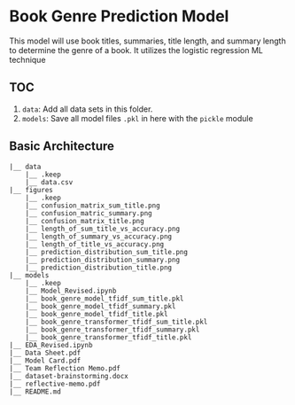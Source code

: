 # Book Genre Prediction Model

This model will use book titles, summaries, title length, and summary length
to determine the genre of a book. It utilizes the logistic regression ML technique

## TOC

1. `data`: Add all data sets in this folder.
2. `models`: Save all model files `.pkl` in here with the `pickle` module

## Basic Architecture

```
|__ data
    |__ .keep
    |__ data.csv
|__ figures
    |__ .keep
    |__ confusion_matrix_sum_title.png
    |__ confusion_matric_summary.png
    |__ confusion_matrix_title.png
    |__ length_of_sum_title_vs_accuracy.png
    |__ length_of_summary_vs_accuracy.png
    |__ length_of_title_vs_accuracy.png
    |__ prediction_distribution_sum_title.png
    |__ prediction_distribution_summary.png
    |__ prediction_distribution_title.png
|__ models
    |__ .keep
    |__ Model_Revised.ipynb
    |__ book_genre_model_tfidf_sum_title.pkl
    |__ book_genre_model_tfidf_summary.pkl
    |__ book_genre_model_tfidf_title.pkl
    |__ book_genre_transformer_tfidf_sum_title.pkl
    |__ book_genre_transformer_tfidf_summary.pkl
    |__ book_genre_transformer_tfidf_title.pkl
|__ EDA_Revised.ipynb
|__ Data Sheet.pdf
|__ Model Card.pdf
|__ Team Reflection Memo.pdf
|__ dataset-brainstorming.docx
|__ reflective-memo.pdf
|__ README.md
```
